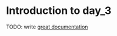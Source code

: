 # Introduction to day_3

TODO: write [great documentation](http://jacobian.org/writing/what-to-write/)
